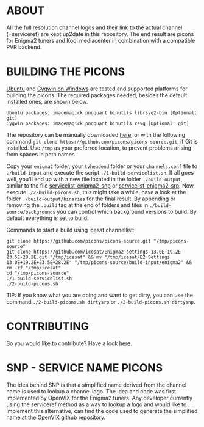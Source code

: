 ABOUT
=====

All the full resolution channel logos and their link to the actual channel (=serviceref) are kept up2date in this repository. The end result are picons for Enigma2 tuners and Kodi mediacenter in combination with a compatible PVR backend.

BUILDING THE PICONS
===================

[Ubuntu](http://www.ubuntu.com/download) and [Cygwin on Windows](https://cygwin.com/install.html) are tested and supported platforms for building the picons. The required packages needed, besides the default installed ones, are shown below.

```
Ubuntu packages: imagemagick pngquant binutils librsvg2-bin [Optional: git]
Cygwin packages: imagemagick pngquant binutils rsvg [Optional: git]
```

The repository can be manually downloaded [here](https://github.com/picons/picons-source/archive/master.zip), or with the following command `git clone https://github.com/picons/picons-source.git`, if Git is installed. Use `/tmp` as your preferred location, to prevent problems arising from spaces in path names.

Copy your `enigma2` folder, your `tvheadend` folder or your `channels.conf` file to `./build-input` and execute the script `./1-build-servicelist.sh`. If all goes well, you'll end up with a new file located in the folder `./build-output`, similar to the file [servicelist-enigma2-snp](https://gist.githubusercontent.com/picons/64f50aec02244e7af1e2/raw/df223a0d3a83f1bf867c49bf566b4a0c4285304b/servicelist-enigma2-snp) or [servicelist-enigma2-srp](https://gist.githubusercontent.com/picons/f7a16dcc8886367954ef/raw/c2d68acec3713c6df18a3eab88c10a69f1acd7c4/servicelist-enigma2-srp). Now execute `./2-build-picons.sh`, this might take a while, have a look at the folder `./build-output/binaries` for the final result. By appending or removing the `.build` tag at the end of folders and files in `./build-source/backgrounds` you can control which background versions to build. By default everything is set to build.

Commands to start a build using icesat channellist:

```
git clone https://github.com/picons/picons-source.git "/tmp/picons-source"
git clone https://github.com/icesat/Enigma2-settings-13.0E-19.2E-23.5E-28.2E.git "/tmp/icesat" && mv "/tmp/icesat/E2 Settings 13.0E+19.2E+23.5E+28.2E" "/tmp/picons-source/build-input/enigma2" && rm -rf "/tmp/icesat"
cd "/tmp/picons-source"
./1-build-servicelist.sh
./2-build-picons.sh
```

TIP: If you know what you are doing and want to get dirty, you can use the command `./2-build-picons.sh dirtysrp` or `./2-build-picons.sh dirtysnp`.

CONTRIBUTING
============

So you would like to contribute? Have a look [here](https://github.com/picons/picons-source/blob/master/CONTRIBUTING.md).

SNP - SERVICE NAME PICONS
=========================

The idea behind SNP is that a simplified name derived from the channel name is used to lookup a channel logo. The idea and code was first implemented by OpenVIX for the Enigma2 tuners. Any developer currently using the serviceref method as a way to lookup a logo and would like to implement this alternative, can find the code used to generate the simplified name at the OpenVIX github [repository](https://github.com/OpenViX/enigma2/blob/master/lib/python/Components/Renderer/Picon.py#L88-L89).
